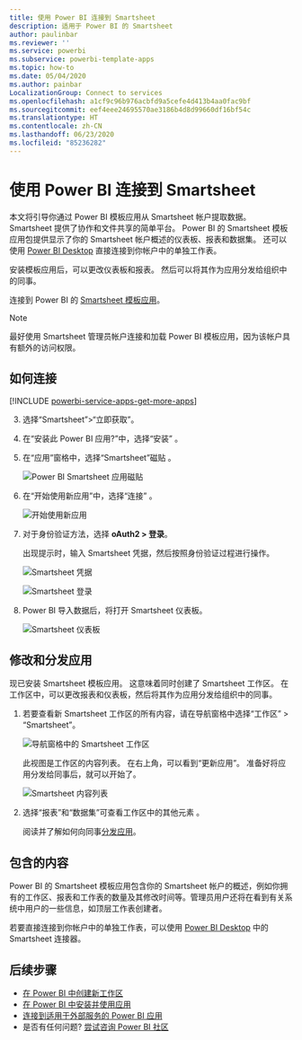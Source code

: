 ```yaml
---
title: 使用 Power BI 连接到 Smartsheet
description: 适用于 Power BI 的 Smartsheet
author: paulinbar
ms.reviewer: ''
ms.service: powerbi
ms.subservice: powerbi-template-apps
ms.topic: how-to
ms.date: 05/04/2020
ms.author: painbar
LocalizationGroup: Connect to services
ms.openlocfilehash: a1cf9c96b976acbfd9a5cefe4d413b4aa0fac9bf
ms.sourcegitcommit: eef4eee24695570ae3186b4d8d99660df16bf54c
ms.translationtype: HT
ms.contentlocale: zh-CN
ms.lasthandoff: 06/23/2020
ms.locfileid: "85236282"
---
```

# <a name="connect-to-smartsheet-with-power-bi"></a>使用 Power BI 连接到 Smartsheet
本文将引导你通过 Power BI 模板应用从 Smartsheet 帐户提取数据。 Smartsheet 提供了协作和文件共享的简单平台。 Power BI 的 Smartsheet 模板应用包提供显示了你的 Smartsheet 帐户概述的仪表板、报表和数据集。 还可以使用 [Power BI Desktop](desktop-connect-to-data.md) 直接连接到你帐户中的单独工作表。 

安装模板应用后，可以更改仪表板和报表。 然后可以将其作为应用分发给组织中的同事。

连接到 Power BI 的 [Smartsheet 模板应用](https://app.powerbi.com/groups/me/getapps/services/pbi-contentpacks.pbiapps-smartsheet)。

>[!NOTE]
>最好使用 Smartsheet 管理员帐户连接和加载 Power BI 模板应用，因为该帐户具有额外的访问权限。

## <a name="how-to-connect"></a>如何连接

[!INCLUDE [powerbi-service-apps-get-more-apps](../includes/powerbi-service-apps-get-more-apps.md)]

3. 选择“Smartsheet”\>“立即获取”。
4. 在“安装此 Power BI 应用?”中，选择“安装” 。
4. 在“应用”窗格中，选择“Smartsheet”磁贴 。

    ![Power BI Smartsheet 应用磁贴](media/service-connect-to-smartsheet/power-bi-smartsheet-tile.png)

6. 在“开始使用新应用”中，选择“连接” 。

    ![开始使用新应用](media/service-connect-to-zendesk/power-bi-new-app-connect-get-started.png)

4. 对于身份验证方法，选择 **oAuth2 \> 登录**。
   
   出现提示时，输入 Smartsheet 凭据，然后按照身份验证过程进行操作。
   
   ![Smartsheet 凭据](media/service-connect-to-smartsheet/creds.png)
   
   ![Smartsheet 登录](media/service-connect-to-smartsheet/creds2.png)

5. Power BI 导入数据后，将打开 Smartsheet 仪表板。
   
   ![Smartsheet 仪表板](media/service-connect-to-smartsheet/power-bi-smartsheet-dashboard.png)

## <a name="modify-and-distribute-your-app"></a>修改和分发应用

现已安装 Smartsheet 模板应用。 这意味着同时创建了 Smartsheet 工作区。 在工作区中，可以更改报表和仪表板，然后将其作为应用分发给组织中的同事。 

1. 若要查看新 Smartsheet 工作区的所有内容，请在导航窗格中选择“工作区” > “Smartsheet”。 

    ![导航窗格中的 Smartsheet 工作区](media/service-connect-to-smartsheet/power-bi-smartsheet-workspace.png)

    此视图是工作区的内容列表。 在右上角，可以看到“更新应用”。 准备好将应用分发给同事后，就可以开始了。 

    ![Smartsheet 内容列表](media/service-connect-to-smartsheet/power-bi-smartsheet-workspace-content.png)

2. 选择“报表”和“数据集”可查看工作区中的其他元素 。

    阅读并了解如何向同事[分发应用](../collaborate-share/service-create-distribute-apps.md)。

## <a name="whats-included"></a>包含的内容
Power BI 的 Smartsheet 模板应用包含你的 Smartsheet 帐户的概述，例如你拥有的工作区、报表和工作表的数量及其修改时间等。管理员用户还将在看到有关系统中用户的一些信息，如顶层工作表创建者。  

若要直接连接到你帐户中的单独工作表，可以使用 [Power BI Desktop](desktop-connect-to-data.md) 中的 Smartsheet 连接器。  

## <a name="next-steps"></a>后续步骤

* [在 Power BI 中创建新工作区](../collaborate-share/service-create-the-new-workspaces.md)
* [在 Power BI 中安装并使用应用](../consumer/end-user-apps.md)
* [连接到适用于外部服务的 Power BI 应用](service-connect-to-services.md)
* 是否有任何问题? [尝试咨询 Power BI 社区](https://community.powerbi.com/)